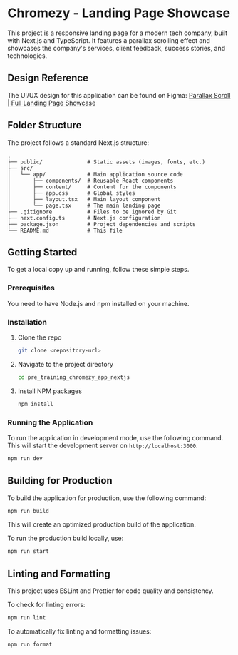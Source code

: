 # Chromezy - Landing Page Showcase

This project is a responsive landing page for a modern tech company, built with Next.js and TypeScript. It features a parallax scrolling effect and showcases the company's services, client feedback, success stories, and technologies.

## Design Reference

The UI/UX design for this application can be found on Figma:
[Parallax Scroll | Full Landing Page Showcase](https://www.figma.com/design/GQDJl7HXZ4hohNj15HE5hN/Parallax-Scroll--Full-Landing-Page-Showcase--Community-?node-id=2014-10769&t=1oN0lRLAegrV6xV8-0)

## Folder Structure

The project follows a standard Next.js structure:

```
.
├── public/              # Static assets (images, fonts, etc.)
├── src/
│   └── app/             # Main application source code
│       ├── components/  # Reusable React components
│       ├── content/     # Content for the components
│       ├── app.css      # Global styles
│       ├── layout.tsx   # Main layout component
│       └── page.tsx     # The main landing page
├── .gitignore           # Files to be ignored by Git
├── next.config.ts       # Next.js configuration
├── package.json         # Project dependencies and scripts
└── README.md            # This file
```

## Getting Started

To get a local copy up and running, follow these simple steps.

### Prerequisites

You need to have Node.js and npm installed on your machine.

### Installation

1.  Clone the repo
    ```sh
    git clone <repository-url>
    ```
2.  Navigate to the project directory
    ```sh
    cd pre_training_chromezy_app_nextjs
    ```
3.  Install NPM packages
    ```sh
    npm install
    ```

### Running the Application

To run the application in development mode, use the following command. This will start the development server on `http://localhost:3000`.

```sh
npm run dev
```

## Building for Production

To build the application for production, use the following command:

```sh
npm run build
```

This will create an optimized production build of the application.

To run the production build locally, use:

```sh
npm run start
```

## Linting and Formatting

This project uses ESLint and Prettier for code quality and consistency.

To check for linting errors:

```sh
npm run lint
```

To automatically fix linting and formatting issues:

```sh
npm run format
```
